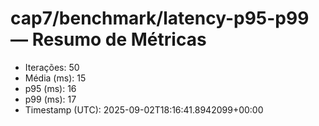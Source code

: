 # cap7/benchmark/latency-p95-p99 — Resumo de Métricas

- Iterações: 50
- Média (ms): 15
- p95 (ms): 16
- p99 (ms): 17
- Timestamp (UTC): 2025-09-02T18:16:41.8942099+00:00
